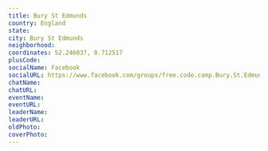 ```yaml
---
title: Bury St Edmunds
country: England
state: 
city: Bury St Edmunds
neighborhood: 
coordinates: 52.246037, 0.712517
plusCode:
socialName: Facebook
socialURL: https://www.facebook.com/groups/free.code.camp.Bury.St.Edmunds
chatName:
chatURL:
eventName:
eventURL:
leaderName:
leaderURL:
oldPhoto: 
coverPhoto:
---
```

